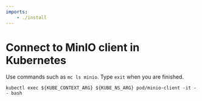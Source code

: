 ```yaml
---
imports:
    - ./install
---
```


# Connect to MinIO client in Kubernetes

Use commands such as `mc ls minio`. Type `exit` when you are finished.

```shell
kubectl exec ${KUBE_CONTEXT_ARG} ${KUBE_NS_ARG} pod/minio-client -it -- bash
```
